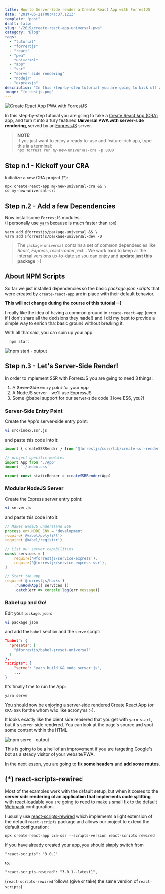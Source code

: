 ```yaml
---
title: How to Server-Side render a Create React App with ForrestJS
date: "2019-05-21T08:46:37.121Z"
template: "post"
draft: false
slug: "/2019/create-react-app-universal-pwa"
category: "Blog"
tags:
  - "tutorial"
  - "forrestjs"
  - "react"
  - "pwa"
  - "universal"
  - "app"
  - "ssr"
  - "server side rendering"
  - "nodejs"
  - "expressjs"
description: "In this step-by-step tutorial you are going to kick off a new Create React App and server-side render it with ForrestJS. It's going to take less than a cup of coffee :-)"
image: "forrestjs.png"
---
```


![Create React App PWA with ForrestJS](./media/create-react-app-pwa-forrestjs.png)

In this step-by-step tutorial you are going to take a
[Create React App (CRA)](https://facebook.github.io/create-react-app/)
app, and turn it into a fully featured
**Universal PWA with server-side rendering**,
served by an [ExpressJS](https://expressjs.com) server.

> **NOTE:**<br>
> If you just want to enjoy a ready-to-use and feature-rich app, type this in a terminal:<br>
> `npx forrest run my-new-universal-cra -p 8080`
>

## Step n.1 - Kickoff your CRA

Initialize a new CRA project (*):

    npx create-react-app my-new-universal-cra && \
    cd my-new-universal-cra

## Step n.2 - Add a few Dependencies

Now install some `ForrestJS` modules:<br>
(I personally use [`yarn`](https://yarnpkg.com) because is much faster than `npm`)

    yarn add @forrestjs/package-universal && \
    yarn add @forrestjs/package-universal-dev -D

> The `package-universal` contains a set of common dependencies like _React_, _Express_,
> _react-router_, ect... We work hard to keep all the internal versions up-to-date
> so you can enjoy and **update just this package** :-)

## About NPM Scripts

So far we just installed dependencies so the basic _package.json scripts_ that were created
by `create-react-app` are in place with their default behavior.

**This will not change during the course of this tutorial :-)**

I really like the idea of having a common ground in `create-react-app` (even if I
don't share all the decisions they made!) and I did my best to provide a simple
way to enrich that basic ground without breaking it.

With all that said, you can spin up your app:

      npm start

![npm start - output](./media/react-ssr__start.png)

## Step n.3 - Let's Server-Side Render!

In order to implement SSR with ForrestJS you are going to need 3 things:

1. A Sever-Side entry point for your App
2. A NodeJS server - we'll use ExpressJS
3. Some @babel support for our server-side code (I love ES6, you?)

### Server-Side Entry Point

Create the App's server-side entry point:

```bash
vi src/index.ssr.js
```

and paste this code into it:

```js
import { createSSRRender } from '@forrestjs/core/lib/create-ssr-render'

// project specific modules
import App from './App'
import './index.css'

export const staticRender = createSSRRender(App)
```

### Modular NodeJS Server

Create the Express server entry point:

```bash
vi server.js
```

and paste this code into it:

```js
// Makes NodeJS understand ES6
process.env.NODE_ENV = 'development'
require('@babel/polyfill')
require('@babel/register')

// List our server capabilities
const services = [
    require('@forrestjs/service-express'),
    require('@forrestjs/service-express-ssr'),
]

// Start the app
require('@forrestjs/hooks')
    .runHookApp({ services })
    .catch(err => console.log(err.message))
```

### Babel up and Go!

Edit your `package.json`:

```bash
vi package.json
```

and add the `babel` section and the `serve` script:

```json
"babel": {
  "presets": [
    "@forrestjs/babel-preset-universal"
  ]
},
"scripts": {
    "serve": "yarn build && node server.js",
    ...
}
```

It's finally time to run the App:

    yarn serve

You should now be enjoying a server-side rendered Create React App (or `CRA-SSR` for the whom who
like acronyms :-).

It looks exactly like the client side rendered that you get with `yarn start`, but it's
server-side rendered. You can look at the page's source and spot some content within the HTML.

![npm serve - output](./media/react-ssr__html.png)

This is going to be a hell of an improvement if you are targeting Google's bot as a steady
visitor of your website/PWA.

In the next lesson, you are going to **fix some headers** and **add some routes**.

## (*) react-scripts-rewired

Most of the examples work with the default setup, but when it comes to
the **server side rendering of an application that implements code splitting** with
[react-loadable](https://github.com/jamiebuilds/react-loadable) you are going to
need to make a small fix to the default [Webpack](https://webpack.js.org/) configuration.

I usually use [react-scripts-rewired](https://www.npmjs.com/package/react-scripts-rewired)
which implements a light extension of the default `react-scripts` package and allows
our project to extend the default configuration:

    npx create-react-app cra-ssr --scripts-version react-scripts-rewired

If you have already created your app, you should simply switch from

    "react-scripts": "3.0.1"

to:

    "react-scripts-rewired": "3.0.1--latest1",

(`react-scripts-rewired` follows (give or take) the same version of `react-scripts`)
